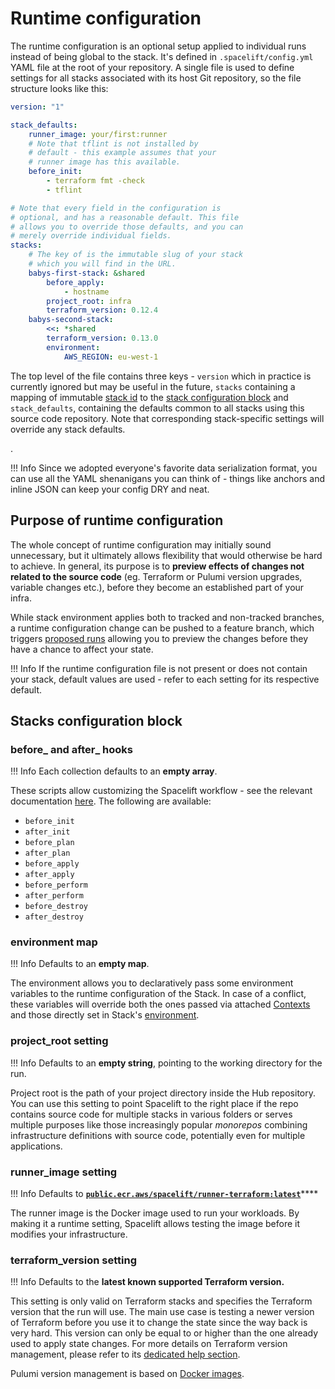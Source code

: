 # Runtime configuration

The runtime configuration is an optional setup applied to individual runs instead of being global to the stack. It's defined in `.spacelift/config.yml` YAML file at the root of your repository. A single file is used to define settings for all stacks associated with its host Git repository, so the file structure looks like this:

```yaml
version: "1"

stack_defaults:
    runner_image: your/first:runner
    # Note that tflint is not installed by
    # default - this example assumes that your
    # runner image has this available.
    before_init:
        - terraform fmt -check
        - tflint

# Note that every field in the configuration is
# optional, and has a reasonable default. This file
# allows you to override those defaults, and you can
# merely override individual fields.
stacks:
    # The key of is the immutable slug of your stack
    # which you will find in the URL.
    babys-first-stack: &shared
        before_apply:
            - hostname
        project_root: infra
        terraform_version: 0.12.4
    babys-second-stack:
        <<: *shared
        terraform_version: 0.13.0
        environment:
            AWS_REGION: eu-west-1

```

The top level of the file contains three keys - `version` which in practice is currently ignored but may be useful in the future, `stacks` containing a mapping of immutable [stack id](../../stack/#name-and-description) to the [stack configuration block](./#stack-configuration-block) and `stack_defaults`, containing the defaults common to all stacks using this source code repository. Note that corresponding stack-specific settings will override any stack defaults.

.

!!! Info
    Since we adopted everyone's favorite data serialization format, you can use all the YAML shenanigans you can think of - things like anchors and inline JSON can keep your config DRY and neat.


## Purpose of runtime configuration

The whole concept of runtime configuration may initially sound unnecessary, but it ultimately allows flexibility that would otherwise be hard to achieve. In general, its purpose is to **preview effects of changes not related to the source code** (eg. Terraform or Pulumi version upgrades, variable changes etc.), before they become an established part of your infra.

While stack environment applies both to tracked and non-tracked branches, a runtime configuration change can be pushed to a feature branch, which triggers [proposed runs](../../run/#where-do-runs-come-from) allowing you to preview the changes before they have a chance to affect your state.

!!! Info
    If the runtime configuration file is not present or does not contain your stack, default values are used - refer to each setting for its respective default.


## Stacks configuration block

### before_ and after_ hooks

!!! Info
    Each collection defaults to an **empty array**.


These scripts allow customizing the Spacelift workflow - see the relevant documentation [here](../../stack/stack-settings.md#customizing-workflow). The following are available:

* `before_init`
* `after_init`
* `before_plan`
* `after_plan`
* `before_apply`
* `after_apply`
* `before_perform`
* `after_perform`
* `before_destroy`
* `after_destroy`

### environment map

!!! Info
    Defaults to an **empty map**.


The environment allows you to declaratively pass some environment variables to the runtime configuration of the Stack. In case of a conflict, these variables will override both the ones passed via attached [Contexts](../context.md) and those directly set in Stack's [environment](../environment.md).

### project_root setting

!!! Info
    Defaults to an **empty string**, pointing to the working directory for the run.


Project root is the path of your project directory inside the Hub repository. You can use this setting to point Spacelift to the right place if the repo contains source code for multiple stacks in various folders or serves multiple purposes like those increasingly popular _monorepos_ combining infrastructure definitions with source code, potentially even for multiple applications.

### runner_image setting

!!! Info
    Defaults to [**`public.ecr.aws/spacelift/runner-terraform:latest`**](https://gallery.ecr.aws/spacelift/runner-terraform)****


The runner image is the Docker image used to run your workloads. By making it a runtime setting, Spacelift allows testing the image before it modifies your infrastructure.

### terraform_version setting

!!! Info
    Defaults to the **latest known supported Terraform version.**


This setting is only valid on Terraform stacks and specifies the Terraform version that the run will use. The main use case is testing a newer version of Terraform before you use it to change the state since the way back is very hard. This version can only be equal to or higher than the one already used to apply state changes. For more details on Terraform version management, please refer to its [dedicated help section](../../../vendors/terraform/version-management.md).

Pulumi version management is based on [Docker images](../../../integrations/docker.md).
